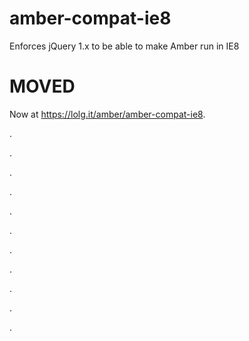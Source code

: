 # amber-compat-ie8
Enforces jQuery 1.x to be able to make Amber run in IE8

MOVED
====

Now at https://lolg.it/amber/amber-compat-ie8.

.

.

.

.

.

.

.

.

.

.

.

